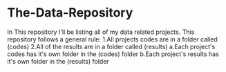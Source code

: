 # The-Data-Repository
In This repository I'll be listing all of my data related projects.
This repository follows a general rule:
  1.All projects codes are in a folder called (codes)
  2.All of the results are in a folder called (results)
    a.Each project's codes has it's own folder in the (codes) folder
    b.Each project's results has it's own folder in the (results) folder
